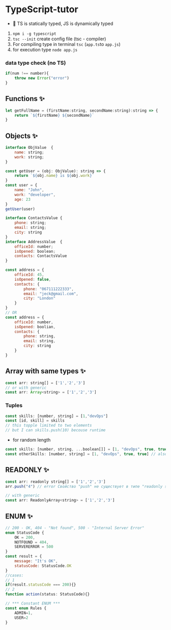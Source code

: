 # TypeScript-tutor
* 🔔 TS is statically typed, JS is dynamically typed 
1. `npm i -g typescript`
2. `tsc --init` create config file (tsc - compiler)
3. For compiling type in terminal `tsc` (`app.ts`to `app.js`)
4. for execution type `node app.js`
### data type check (no TS)
```js
if(num !== number){
    throw new Error("error")
}
```
## Functions ✨
```js
let getFullName = (firstName:string, secondName:string):string => {
    return `${firstName} ${secondName}`
}
```
## Objects ✨
```js
interface ObjValue  {
    name: string;
    work: string;
}

const getUser = (obj: ObjValue): string => {
    return `${obj.name} is ${obj.work}`
}
const user = {
    name: "John",
    work: "developer",
    age: 23
}
getUser(user)
```
```js
interface ContactsValue {
    phone: string;
    email: string;
    city: string
}
interface AddressValue  {
    officeId: number;
    isOpened: boolean;
    contacts: ContactsValue
}

const address = {
    officeId: 45,
    isOpened: false,
    contacts: {
        phone: "067111222333",
        email: "jeck@gmail.com",
        city: "London"
    }
}
// OR
const address = {
    officeId: number,
    isOpened: boolian,
    contacts: {
        phone: string,
        email: string,
        city: string
    }
}
```
## Array with same types ✨
```js
const arr: string[] = ['1','2','3']
// or with generic
const arr: Array<string> = ['1','2','3']
```
### Tuples
```js
const skills: [number, string] = [1,"devOps"]
const [id, skill] = skills
// this topple limited to two elements
// but I can skills.push(10) becouse runtime
```
* for random length
```js
const skills: [number, string, ...boolean[]] = [1, "devOps", true, true]
const otherSkills: [number, string] = [1, "devOps", true, true] // also valid
```
## READONLY ✨
```js
const arr: readonly string[] = ['1','2','3']
arr.push("4") // error Свойство "push" не существует в типе "readonly string[]"

// with generic
const arr: ReadonlyArray<string> = ['1','2','3']
```
## ENUM ✨
```js
// 200 - OK, 404 - "Not found", 500 - "Internal Server Error"
enum StatusCode {
    OK = 200,
    NOTFOUND = 404,
    SERVERERROR = 500
}
const result = {
    message: "It's OK",
    statusCode: StatusCode.OK
}
//cases:
// 1
if(result.statusCode === 200){}
// 2
function action(status: StatusCode){}

// *** Constant ENUM ***
const enum Rules {
    ADMIN=1,
    USER=2
}
```